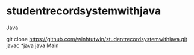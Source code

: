 # studentrecordsystemwithjava
Java

git clone https://github.com/winhtutwin/studentrecordsystemwithjava.git
javac *java
java Main
